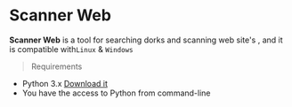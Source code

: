 <!-- Version 1.5 -->
# Scanner Web
**Scanner Web** is a tool for searching dorks and scanning web site's , and it is compatible with`Linux` & `Windows`

> Requirements 
* Python 3.x [Download it](https://www.python.org/downloads/release/python-352/)
* You have the access to Python from command-line
